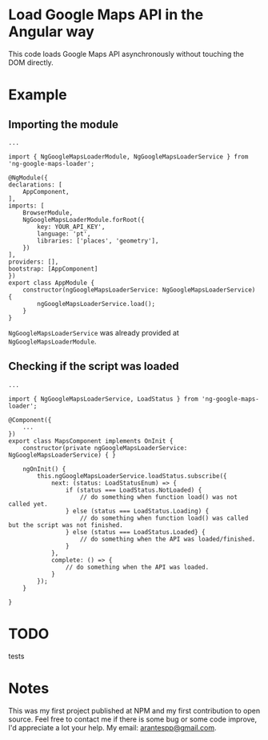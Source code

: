 # Load Google Maps API in the Angular way

This code loads Google Maps API asynchronously without touching the DOM directly.

# Example

## Importing the module

    ...

    import { NgGoogleMapsLoaderModule, NgGoogleMapsLoaderService } from 'ng-google-maps-loader';

    @NgModule({
    declarations: [
        AppComponent,
    ],
    imports: [
        BrowserModule,
        NgGoogleMapsLoaderModule.forRoot({
            key: YOUR_API_KEY',
            language: 'pt',
            libraries: ['places', 'geometry'],
        })
    ],
    providers: [],
    bootstrap: [AppComponent]
    })
    export class AppModule {
        constructor(ngGoogleMapsLoaderService: NgGoogleMapsLoaderService) {
            ngGoogleMapsLoaderService.load();
        }
    }

`NgGoogleMapsLoaderService` was already provided at `NgGoogleMapsLoaderModule`.

## Checking if the script was loaded

    ...

    import { NgGoogleMapsLoaderService, LoadStatus } from 'ng-google-maps-loader';

    @Component({
        ...
    })
    export class MapsComponent implements OnInit {
        constructor(private ngGoogleMapsLoaderService: NgGoogleMapsLoaderService) { }

        ngOnInit() {
            this.ngGoogleMapsLoaderService.loadStatus.subscribe({
                next: (status: LoadStatusEnum) => {
                    if (status === LoadStatus.NotLoaded) {
                        // do something when function load() was not called yet.
                    } else (status === LoadStatus.Loading) {
                        // do something when function load() was called but the script was not finished.
                    } else (status === LoadStatus.Loaded} {
                        // do something when the API was loaded/finished.
                    }
                },
                complete: () => {
                    // do something when the API was loaded.
                }
            });
        }

    }

# TODO

tests

# Notes

This was my first project published at NPM and my first contribution to open source. Feel free to contact me if there is some bug or some code improve, I'd appreciate a lot your help. My email: arantespp@gmail.com.